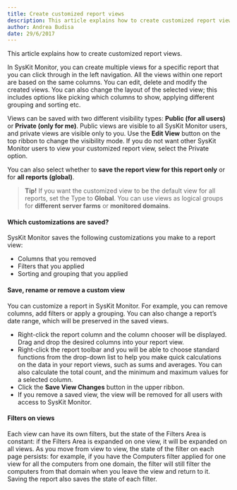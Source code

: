 ```yaml
---
title: Create customized report views
description: This article explains how to create customized report views in SysKit Monitor.
author: Andrea Budisa
date: 29/6/2017
---
```

This article explains how to create customized report views.

In SysKit Monitor, you can create multiple views for a specific report that you can click through in the left navigation. All the views within one report are based on the same columns. You can edit, delete and modify the created views. You can also change the layout of the selected view; this includes options like picking which columns to show, applying different grouping and sorting etc.

Views can be saved with two different visibility types: **Public (for all users)** or **Private (only for me)**. Public views are visible to all SysKit Monitor users, and private views are visible only to you. Use the **Edit View** button on the top ribbon to change the visibility mode. If you do not want other SysKit Monitor users to view your customized report view, select the Private option.

You can also select whether to **save the report view for this report only** or for **all reports (global)**.

> **Tip!** If you want the customized view to be the default view for all reports, set the Type to **Global**. You can use views as logical groups for **different server farms** or **monitored domains**.
 
#### Which customizations are saved?

SysKit Monitor saves the following customizations you make to a report view:

* Columns that you removed
* Filters that you applied
* Sorting and grouping that you applied

#### Save, rename or remove a custom view

You can customize a report in SysKit Monitor. For example, you can remove columns, add filters or apply a grouping. You can also change a report’s date range, which will be preserved in the saved views.

* Right-click the report column and the column chooser will be displayed. Drag and drop the desired columns into your report view.
* Right-click the report toolbar and you will be able to choose standard functions from the drop-down list to help you make quick calculations on the data in your report views, such as sums and averages. You can also calculate the total count, and the minimum and maximum values for a selected column.
* Click the **Save View Changes** button in the upper ribbon.
* If you remove a saved view, the view will be removed for all users with access to SysKit Monitor.

#### Filters on views

Each view can have its own filters, but the state of the Filters Area is constant: if the Filters Area is expanded on one view, it will be expanded on all views. As you move from view to view, the state of the filter on each page persists: for example, if you have the Computers filter applied for one view for all the computers from one domain, the filter will still filter the computers from that domain when you leave the view and return to it.  
Saving the report also saves the state of each filter.